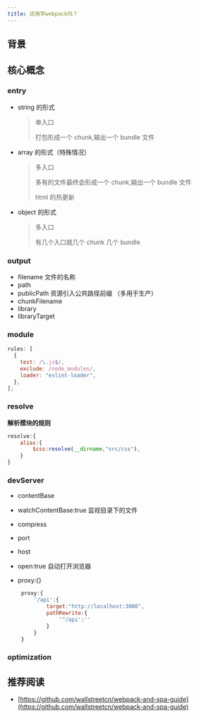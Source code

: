 ```yaml
---
title: 还用学webpack吗？
---
```


## 背景

## 核心概念

### entry

- string 的形式

  > 单入口
  >
  > 打包形成一个 chunk,输出一个 bundle 文件

- array 的形式（特殊情况）

  > 多入口
  >
  > 多有的文件最终会形成一个 chunk,输出一个 bundle 文件
  >
  > html 的热更新

- object 的形式

  > 多入口
  >
  > 有几个入口就几个 chunk 几个 bundle

### output

- filename 文件的名称
- path
- publicPath 资源引入公共路径前缀 （多用于生产）
- chunkFilename
- library
- libraryTarget

### module

```js
rules: [
  {
    test: /\.js$/,
    exclude: /node_modules/,
    loader: "eslint-loader",
  },
];
```

### resolve

**解析模块的规则**

```js
resolve:{
    alias:{
        $css:resolve(__dirname,"src/css"),
    }
}
```

### devServer

- contentBase

- watchContentBase:true 监视目录下的文件

- compress

- port

- host

- open:true 自动打开浏览器

- proxy:{}

  ```js
   proxy:{
       '/api':{
           target:"http://localhost:3000",
           pathRewrite:{
               '^/api':''
           }
       }
   }
  ```

### optimization

## 推荐阅读

- [https://github.com/wallstreetcn/webpack-and-spa-guide](https://github.com/wallstreetcn/webpack-and-spa-guide)
